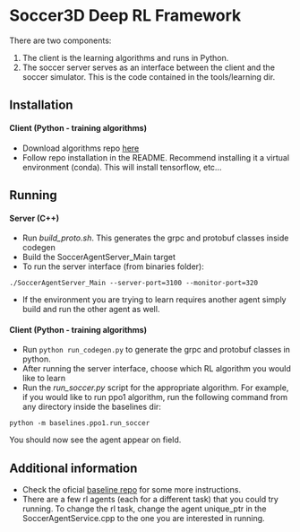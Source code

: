 # Soccer3D Deep RL Framework

There are two components:
1. The client is the learning algorithms and runs in Python.
1. The soccer server serves as an interface between the client and the soccer simulator. This is the code contained in the tools/learning dir.

## Installation

#### Client (Python - training algorithms)

- Download algorithms repo [here](https://github.com/alexandremuzio/ddpg-humanoid)
- Follow repo installation in the README. Recommend installing it a virtual environment (conda). This will install tensorflow, etc...

## Running
 
#### Server (C++)
- Run _build_proto.sh_. This generates the grpc and protobuf classes inside codegen
- Build the SoccerAgentServer_Main target
- To run the server interface (from binaries folder):

```
./SoccerAgentServer_Main --server-port=3100 --monitor-port=320
```

- If the environment you are trying to learn requires another agent simply build and run the other agent as well.

#### Client (Python - training algorithms)
- Run `python run_codegen.py` to generate the grpc and protobuf classes in python.
- After running the server interface, choose which RL algorithm you would like to learn
- Run the _run_soccer.py_ script for the appropriate algorithm. For example, if you would like to run ppo1 algorithm, run the following command from any directory inside the baselines dir:

```
python -m baselines.ppo1.run_soccer
```

You should now see the agent appear on field.


## Additional information
- Check the oficial [baseline repo](https://github.com/openai/baselines) for some more instructions.
- There are a few rl agents (each for a different task) that you could try running. To change the rl task, change the agent unique_ptr in the SoccerAgentService.cpp to the one you are interested in running. 
